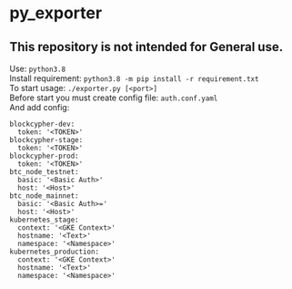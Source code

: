 # py_exporter
## **This repository is not intended for General use.**
Use: `python3.8`  
Install requirement: `python3.8 -m pip install -r requirement.txt`  
To start usage: `./exporter.py [<port>]`  
Before start you must create config file: `auth.conf.yaml`  
And add config:
```
blockcypher-dev:
  token: '<TOKEN>'
blockcypher-stage:
  token: '<TOKEN>'
blockcypher-prod:
  token: '<TOKEN>'
btc_node_testnet:
  basic: '<Basic Auth>'
  host: '<Host>'
btc_node_mainnet:
  basic: '<Basic Auth>='
  host: '<Host>'
kubernetes_stage:
  context: '<GKE Context>'
  hostname: '<Text>'
  namespace: '<Namespace>'
kubernetes_production:
  context: '<GKE Context>'
  hostname: '<Text>'
  namespace: '<Namespace>'
```
